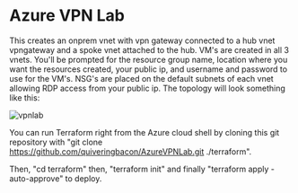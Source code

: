 # Azure VPN Lab

This creates an onprem vnet with vpn gateway connected to a hub vnet vpngateway and a spoke vnet attached to the hub. VM's are created in all 3 vnets.
You'll be prompted for the resource group name, location where you want the resources created, your public ip, and username and password to use for the VM's. NSG's are placed on the default subnets of each vnet allowing RDP access from your public ip.
The topology will look something like this:

![vpnlab](https://user-images.githubusercontent.com/128983862/231853551-e8d07cc3-146b-4631-8f40-fa77a807fbcb.png)


You can run Terraform right from the Azure cloud shell by cloning this git repository with "git clone https://github.com/quiveringbacon/AzureVPNLab.git ./terraform".

Then, "cd terraform" then, "terraform init" and finally "terraform apply -auto-approve" to deploy.
